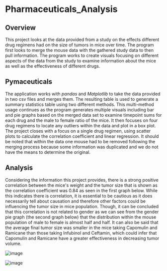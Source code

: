 # Pharmaceuticals_Analysis

## Overview
This project looks at the data provided from a study on the effects different drug regimens had on the size of tumors in mice over time. The program first looks to merge the mouse data with the gathered study data to then pull information. The program works to create visuals focusing on different aspects of the data from the study to examine information about the mice as well as the effectiveness of different drugs.

## Pymaceuticals    
The application works with *pandas* and *Matplotlib* to take the data provided in two csv files and merges them. The resulting table is used to generate a summary statistics table using two different methods. This multi-method usage continues as the program generates multiple visuals including bar and pie graphs based on the merged data set to examine timepoint sums for each drug and the male to female ratio of the mice. It then focuses on four drug regimens to locate any outliers within the data and plot in a box plot. The project closes with a focus on a single drug regimen, using scatter plots to calculate the correlation coefficient and linear regression. It should be noted that within the data one mouse had to be removed following the merging process because some information was duplicated and we do not have the means to determine the original.  

## Analysis
Considering the information this project provides, there is a strong positive correlation between the mice's weight and the tumor size that is shown as the correlation coefficient was 0.84 as seen in the first graph below. While this indicates there is correlation, it is essential to be cautious as it does necessarily tell about causation and therefore other factors could be influencing the tumor size in mice population. Though, it can be concluded that this correlation is not related to gender as we can see from the gender pie graph (the second graph below) that the distribution within the mouse population of male to female is almost half and half. It can also be said that the average final tumor size was smaller in the mice taking Capomulin and Ramicane than those taking Infubinol and Ceftamin, which could infer that Capomulin and Ramicane have a greater effectiveness in decreasing tumor volume.

![image](https://user-images.githubusercontent.com/88953017/147602157-064fad5e-fde6-4b27-bcad-e1a8068b3348.png)

![image](https://user-images.githubusercontent.com/88953017/147602537-2f0e8d21-b821-4b2b-885f-ac60055a72de.png)
